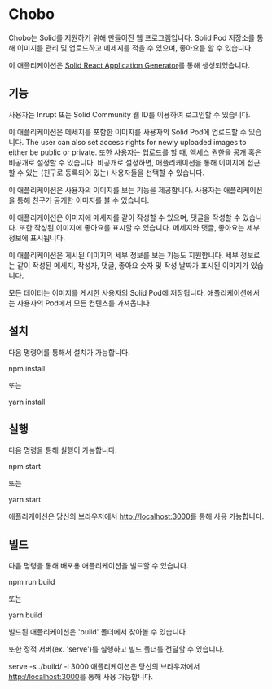 # Chobo

Chobo는 Solid를 지원하기 위해 만들어진 웹 프로그램입니다.
Solid Pod 저장소를 통해 이미지를 관리 및 업로드하고 메세지를 적을 수 있으며, 좋아요를 할 수 있습니다.

이 애플리케이션은 [Solid React Application Generator](https://github.com/inrupt/generator-solid-react)를 통해 생성되었습니다.


## 기능
사용자는 Inrupt 또는 Solid Community 웹 ID를 이용하여 로그인할 수 있습니다.

이 애플리케이션은 메세지를 포함한 이미지를 사용자의 Solid Pod에 업로드할 수 있습니다. 
The user can also set access rights for newly uploaded images to either be public or private.
또한 사용자는 업로드를 할 때, 액세스 권한을 공개 혹은 비공개로 설정할 수 있습니다.
비공개로 설정하면, 애플리케이션을 통해 이미지에 접근할 수 있는 (친구로 등록되어 있는) 사용자들을 선택할 수 있습니다.

이 애플리케이션은 사용자의 이미지를 보는 기능을 제공합니다.
사용자는 애플리케이션을 통해 친구가 공개한 이미지를 볼 수 있습니다.

이 애플리케이션은 이미지에 메세지를 같이 작성할 수 있으며, 댓글을 작성할 수 있습니다.
또한 작성된 이미지에 좋아요를 표시할 수 있습니다.
메세지와 댓글, 좋아요는 세부 정보에 표시됩니다.

이 애플리케이션은 게시된 이미지의 세부 정보를 보는 기능도 지원합니다.
세부 정보로는 같이 작성된 메세지, 작성자, 댓글, 좋아요 숫자 및 작성 날짜가 표시된 이미지가 있습니다.


모든 데이터는 이미지를 게시한 사용자의 Solid Pod에 저장됩니다.
애플리케이션에서는 사용자의 Pod에서 모든 컨텐츠를 가져옵니다.


## 설치

다음 명령어를 통해서 설치가 가능합니다.

npm install

또는

yarn install


## 실행

다음 명령을 통해 실행이 가능합니다.

npm start

또는

yarn start

애플리케이션은 당신의 브라우저에서 [http://localhost:3000](http://localhost:3000)를 통해 사용 가능합니다.


## 빌드

다음 명령을 통해 배포용 애플리케이션을 빌드할 수 있습니다.

npm run build

또는

yarn build

빌드된 애플리케이션은 'build' 폴더에서 찾아볼 수 있습니다.

또한 정적 서버(ex. 'serve')를 실행하고 빌드 폴더를 전달할 수 있습니다.

serve -s ./build/ -l 3000
애플리케이션은 당신의 브라우저에서 [http://localhost:3000](http://localhost:3000)를 통해 사용 가능합니다.
